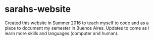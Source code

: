 # sarahs-website

Created this website in Summer 2016 to teach myself to code and as a place to document my semester in Buenos Aires. 
Updates to come as I learn more skills and languages (computer and human).
